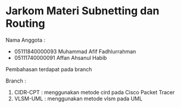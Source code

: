 # Jarkom Materi Subnetting dan Routing

Nama Anggota :
- 05111840000093 Muhammad Afif Fadhlurrahman
- 05111740000091 Affan Ahsanul Habib

Pembahasan terdapat pada branch

Branch :
1. CIDR-CPT : menggunakan metode cird pada Cisco Packet Tracer
2. VLSM-UML : menggunakan metode vlsm pada UML
